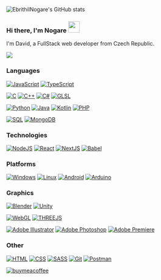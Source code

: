 ![EbrithilNogare's GitHub stats](https://github-readme-stats.vercel.app/api?username=EbrithilNogare&show_icons=true&theme=tokyonight)

###  Hi there, I'm Nogare <img width="30" src="https://camo.githubusercontent.com/e8e7b06ecf583bc040eb60e44eb5b8e0ecc5421320a92929ce21522dbc34c891/68747470733a2f2f6d656469612e67697068792e636f6d2f6d656469612f6876524a434c467a6361737252346961377a2f67697068792e676966">

I'm David, a FullStack web developer from Czech Republic.

[![](https://img.shields.io/badge/-www.nogare.cz-000?style=for-the-badge&logo=republicofgamers)](https://nogare.cz)


### Languages

[![JavaScript](https://img.shields.io/badge/-JavaScript-000?style=for-the-badge&logo=JavaScript)](https://developer.mozilla.org/en-US/docs/Web/JavaScript)
[![TypeScript](https://img.shields.io/badge/-TypeScript-000?style=for-the-badge&logo=typescript)](https://www.typescriptlang.org/)

[![C](https://img.shields.io/badge/-C-000?style=for-the-badge&logo=c)](https://en.cppreference.com/w/c/language)
[![C++](https://img.shields.io/badge/-C++-000?style=for-the-badge&logo=cplusplus)](https://en.cppreference.com/w/cpp/language)
[![C#](https://img.shields.io/badge/-C%23-000?style=for-the-badge&logo=csharp)](https://learn.microsoft.com/en-us/dotnet/csharp/)
[![GLSL](https://img.shields.io/badge/-GLSL-000?style=for-the-badge&logo=opengl)](https://www.opengl.org/)

[![Python](https://img.shields.io/badge/-Python-000?style=for-the-badge&logo=Python)](https://www.python.org/)
[![Java](https://img.shields.io/badge/-Java-000?style=for-the-badge&logo=openjdk)](https://www.java.com/)
[![Kotlin](https://img.shields.io/badge/-Kotlin-000?style=for-the-badge&logo=Kotlin)](https://kotlinlang.org/)
[![PHP](https://img.shields.io/badge/-PHP-000?style=for-the-badge&logo=PHP&logoColor=007396)](https://www.php.net/)

[![SQL](https://img.shields.io/badge/-SQL-000?style=for-the-badge&logo=MySQL)](https://www.mysql.com/)
[![MongoDB](https://img.shields.io/badge/-MongoDB-000?style=for-the-badge&logo=MongoDB)](https://www.mongodb.com/)

### Technologies

[![NodeJS](https://img.shields.io/badge/-Node.js-000?style=for-the-badge&logo=node.js)](https://nodejs.org/)
[![React](https://img.shields.io/badge/-React-000?style=for-the-badge&logo=React)](https://react.dev/)
[![NextJS](https://img.shields.io/badge/-Next.js-000?style=for-the-badge&logo=Next.js)](https://nextjs.org/)
[![Babel](https://img.shields.io/badge/-Babel-000?style=for-the-badge&logo=babel)](https://babeljs.io/)

### Platforms

[![Windows](https://img.shields.io/badge/-Windows-000?style=for-the-badge&logo=windows)](https://www.microsoft.com/windows)
[![Linux](https://img.shields.io/badge/-Linux-000?style=for-the-badge&logo=archlinux)](https://archlinux.org/)
[![Android](https://img.shields.io/badge/-Android-000?style=for-the-badge&logo=android)](https://developer.android.com/)
[![Arduino](https://img.shields.io/badge/-Arduino-000?style=for-the-badge&logo=arduino)](https://www.arduino.cc/)

### Graphics

[![Blender](https://img.shields.io/badge/-Blender-000?style=for-the-badge&logo=blender)](https://www.blender.org/)
[![Unity](https://img.shields.io/badge/-Unity-000?style=for-the-badge&logo=unity)](https://unity.com/)

[![WebGL](https://img.shields.io/badge/-WebGL-000?style=for-the-badge&logo=WebGL)](https://developer.mozilla.org/en-US/docs/Web/API/WebGL_API)
[![THREEJS](https://img.shields.io/badge/-ThreeJS-000?style=for-the-badge&logo=threedotjs)](https://threejs.org/)

[![Adobe Illustrator](https://img.shields.io/badge/-Adobe%20Illustrator-000?style=for-the-badge&logo=adobeillustrator)](https://www.adobe.com/cz/products/illustrator)
[![Adobe Photoshop](https://img.shields.io/badge/-Adobe%20Photoshop-000?style=for-the-badge&logo=adobephotoshop)](https://www.adobe.com/cz/products/photoshop)
[![Adobe Premiere](https://img.shields.io/badge/-Adobe%20Premiere-000?style=for-the-badge&logo=adobepremierepro)](https://www.adobe.com/cz/products/premiere)

### Other

[![HTML](https://img.shields.io/badge/-HTML-000?style=for-the-badge&logo=html5)](https://developer.mozilla.org/en-US/docs/Glossary/HTML5)
[![CSS](https://img.shields.io/badge/-CSS-000?style=for-the-badge&logo=css3&logoColor=1572B6)](https://developer.mozilla.org/en-US/docs/Web/CSS)
[![SASS](https://img.shields.io/badge/-Sass-000?style=for-the-badge&logo=sass&logoColor=CC6699)](https://sass-lang.com/)
[![Git](https://img.shields.io/badge/-Git-000?style=for-the-badge&logo=Git)](https://git-scm.com/)
[![Postman](https://img.shields.io/badge/-Postman-000?style=for-the-badge&logo=postman)](https://www.postman.com/)



[![buymeacoffee](https://img.shields.io/badge/-Buy%20me%20a%20coffee-fd0?labelColor=000&style=for-the-badge&logo=buymeacoffee)](https://www.buymeacoffee.com/nogare)
